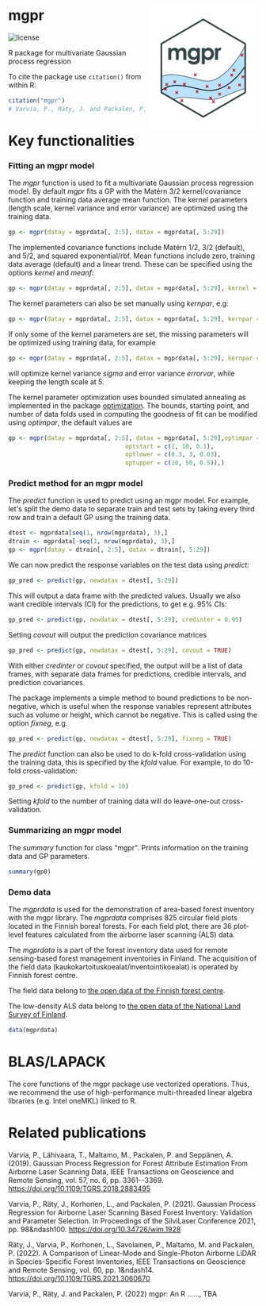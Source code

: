 mgpr <img src="figs/mgprlogo_nobg.png" width="220" align="right"/>
=================================================
![license](https://img.shields.io/badge/Licence-GPL--3-blue.svg)

R package for multivariate Gaussian process regression

To cite the package use `citation()` from within R:

```r
citation("mgpr")
# Varvia, P., Räty, J. and Packalen, P. (2022). mgpr....
```   

# Key functionalities

### Fitting an mgpr model

The *mgpr* function is used to fit a multivariate Gaussian process regression model.
By default *mgpr* fits a GP with the Matérn 3/2 kernel/covariance function and training data average mean function. The kernel parameters (length scale, kernel variance and error variance) are optimized using the training data.
```r
gp <- mgpr(datay = mgprdata[, 2:5], datax = mgprdata[, 5:29])
```
The implemented covariance functions include Matérn 1/2, 3/2 (default), and 5/2, and squared exponential/rbf. Mean functions include zero, training data average (default) and a linear trend. These can be specified using the options *kernel* and *meanf*:
```r
gp <- mgpr(datay = mgprdata[, 2:5], datax = mgprdata[, 5:29], kernel = "rbf", meanf = "linear")
```
The kernel parameters can also be set manually using *kernpar*, e.g:
```r
gp <- mgpr(datay = mgprdata[, 2:5], datax = mgprdata[, 5:29], kernpar = list(sigma = 1, corlen = 5, errorvar = 0.1))
```
If only some of the kernel parameters are set, the missing parameters will be optimized using training data, for example
```r
gp <- mgpr(datay = mgprdata[, 2:5], datax = mgprdata[, 5:29], kernpar = list(corlen = 5))
```
will optimize kernel variance *sigma* and error variance *errorvar*, while keeping the length scale at 5.

The kernel parameter optimization uses bounded simulated annealing as implemented in the package [optimization](https://cran.r-project.org/web/packages/optimization/index.html). The bounds, starting point, and number of data folds used in computing the goodness of fit can be modified using *optimpar*, the default values are
```r
gp <- mgpr(datay = mgprdata[, 2:5], datax = mgprdata[, 5:29],optimpar = list(optkfold = 5,
                                 optstart = c(1, 10, 0.1),
                                 optlower = c(0.3, 3, 0.03),
                                 optupper = c(10, 50, 0.5)),)
```

### Predict method for an mgpr model
The *predict* function is used to predict using an mgpr model. For example, let's split the demo data to separate train and test sets by taking every third row and train a default GP using the training data.
```r
dtest <- mgprdata[seq(1, nrow(mgprdata), 3),]
dtrain <- mgprdata[-seq(1, nrow(mgprdata), 3),]
gp <- mgpr(datay = dtrain[, 2:5], datax = dtrain[, 5:29])
```   
We can now predict the response variables on the test data using *predict*:
```r
gp_pred <- predict(gp, newdatax = dtest[, 5:29])
```
This will output a data frame with the predicted values. Usually we also want credible intervals (CI) for the predictions, to get e.g. 95% CIs:
```r
gp_pred <- predict(gp, newdatax = dtest[, 5:29], credinter = 0.95)
```
Setting *covout* will output the prediction covariance matrices
```r
gp_pred <- predict(gp, newdatax = dtest[, 5:29], covout = TRUE)
```
With either *credinter* or *covout* specified, the output will be a list of data frames, with separate data frames for predictions, credible intervals, and prediction covariances.

The package implements a simple method to bound predictions to be non-negative, which is useful when the response variables represent attributes such as volume or height, which cannot be negative. This is called using the option *fixneg*, e.g.
```r
gp_pred <- predict(gp, newdatax = dtest[, 5:29], fixneg = TRUE)
```

The *predict* function can also be used to do k-fold cross-validation using the training data, this is specified by the *kfold* value. For example, to do 10-fold cross-validation:
 ```r
gp_pred <- predict(gp, kfold = 10)
```
Setting *kfold* to the number of training data will do leave-one-out cross-validation.

### Summarizing an mgpr model

The *summary* function for class "mgpr". Prints information on the training data and GP parameters.

```r
summary(gp0)
```  

### Demo data

The *mgprdata* is used for the demonstration of area-based forest inventory with the mgpr library.
The *mgprdata* comprises 825 circular field plots located in the Finnish boreal forests.
For each field plot, there are 36 plot-level features calculated from the airborne laser scanning (ALS) data.

The *mgprdata* is a part of the forest inventory data used for remote sensing-based forest management inventories in Finland.
The acquisition of the field data (kaukokartoituskoealat/inventointikoealat) is operated by Finnish forest centre.

The field data belong to [the open data of the Finnish forest centre](https://www.metsakeskus.fi/fi/avoin-metsa-ja-luontotieto/metsatietoaineistot/metsavaratiedot).

The low-density ALS data belong to [the open data of the National Land Survey of Finland](https://www.maanmittauslaitos.fi/en/maps-and-spatial-data/expert-users/product-descriptions/laser-scanning-data-05-p).

```r
data(mgprdata)
```  

# BLAS/LAPACK
The core functions of the mgpr package use vectorized operations. Thus, we recommend the use of high-performance multi-threaded linear algebra libraries (e.g. Intel oneMKL) linked to R.

# Related publications

Varvia, P., Lähivaara, T., Maltamo, M., Packalen, P. and Seppänen, A. (2019). Gaussian Process Regression for Forest Attribute
Estimation From Airborne Laser Scanning Data, IEEE Transactions on Geoscience and Remote Sensing, vol. 57, no. 6, pp. 3361--3369. https://doi.org/10.1109/TGRS.2018.2883495

Varvia, P., Räty, J., Korhonen, L., and Packalen, P. (2021). Gaussian Process Regression for Airborne Laser Scanning Based Forest Inventory:
Validation and Parameter Selection. In Proceedings of the SilviLaser Conference 2021, pp. 98&ndash100. https://doi.org/10.34726/wim.1928

Räty, J., Varvia, P., Korhonen, L., Savolainen, P., Maltamo, M. and Packalen, P. (2022). A Comparison of Linear-Mode and Single-Photon Airborne LiDAR in Species-Specific Forest Inventories,
IEEE Transactions on Geoscience and Remote Sensing, vol. 60, pp. 1&ndash14.  https://doi.org/10.1109/TGRS.2021.3060670

Varvia, P., Räty, J. and Packalen, P. (2022) mgpr: An R ......, TBA
